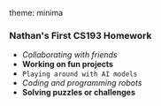 theme: minima
### Nathan's First CS193 Homework


- _Collaborating with friends_
- **Working on fun projects**
- `Playing around with AI models`
- _Coding and programming robots_
- **Solving puzzles or challenges**
  
